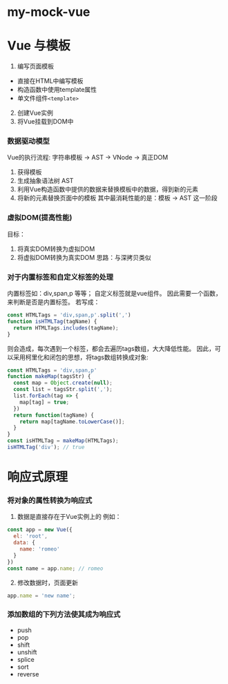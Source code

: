 # my-mock-vue

# Vue 与模板
1. 编写页面模板
  - 直接在HTML中编写模板
  - 构造函数中使用template属性
  - 单文件组件`<template>`
2. 创建Vue实例
3. 将Vue挂载到DOM中

### 数据驱动模型
Vue的执行流程: 字符串模板 -> AST -> VNode -> 真正DOM
1. 获得模板
2. 生成抽象语法树 AST
3. 利用Vue构造函数中提供的数据来替换模板中的数据，得到新的元素
4. 将新的元素替换页面中的模板
其中最消耗性能的是：模板 -> AST 这一阶段

### 虚拟DOM(提高性能)
目标：
1. 将真实DOM转换为虚拟DOM
2. 将虚拟DOM转换为真实DOM
思路：与深拷贝类似

### 对于内置标签和自定义标签的处理
内置标签如：div,span,p 等等；
自定义标签就是vue组件。
因此需要一个函数，来判断是否是内置标签。
若写成：
```javascript
const HTMLTags = 'div,span,p'.split(',')
function isHTMLTag(tagName) {
  return HTMLTags.includes(tagName);
}
```
则会造成，每次遇到一个标签，都会去遍历tags数组，大大降低性能。
因此，可以采用柯里化和闭包的思想，将tags数组转换成对象:
```javascript
const HTMLTags = 'div,span,p'
function makeMap(tagsStr) {
  const map = Object.create(null);
  const list = tagsStr.split(',');
  list.forEach(tag => {
    map[tag] = true;
  })
  return function(tagName) {
    return map[tagName.toLowerCase()];
  }
}
const isHTMLTag = makeMap(HTMLTags);
isHTMLTag('div'); // true
```

# 响应式原理
### 将对象的属性转换为响应式
1. 数据是直接存在于Vue实例上的
例如：
``` javascript
const app = new Vue({
  el: 'root',
  data: {
    name: 'romeo'
  }
})
const name = app.name; // romeo
```
2. 修改数据时，页面更新
```javascript
app.name = 'new name';
```
### 添加数组的下列方法使其成为响应式
- push
- pop
- shift
- unshift
- splice
- sort
- reverse